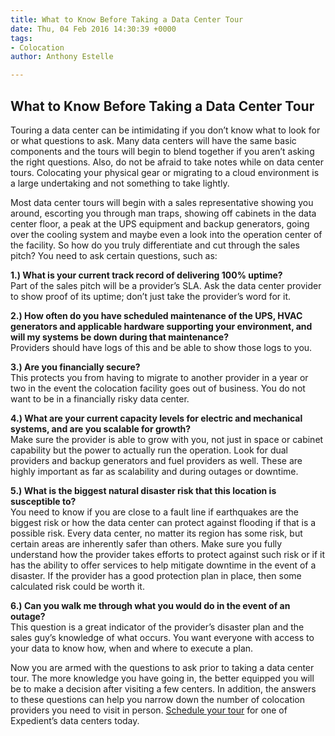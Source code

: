 ```yaml
---
title: What to Know Before Taking a Data Center Tour
date: Thu, 04 Feb 2016 14:30:39 +0000
tags:
- Colocation
author: Anthony Estelle

---
```

## What to Know Before Taking a Data Center Tour

Touring a data center can be intimidating if you don’t know what to look for or what questions to ask. Many data centers will have the same basic components and the tours will begin to blend together if you aren’t asking the right questions. Also, do not be afraid to take notes while on data center tours. Colocating your physical gear or migrating to a cloud environment is a large undertaking and not something to take lightly.

Most data center tours will begin with a sales representative showing you around, escorting you through man traps, showing off cabinets in the data center floor, a peak at the UPS equipment and backup generators, going over the cooling system and maybe even a look into the operation center of the facility. So how do you truly differentiate and cut through the sales pitch? You need to ask certain questions, such as:

**1.) What is your current track record of delivering 100% uptime?**   
Part of the sales pitch will be a provider’s SLA. Ask the data center provider to show proof of its uptime; don’t just take the provider’s word for it.

**2.) How often do you have scheduled maintenance of the UPS, HVAC generators and applicable hardware supporting your environment, and will my systems be down during that maintenance?**   
Providers should have logs of this and be able to show those logs to you.

**3.) Are you financially secure?**   
This protects you from having to migrate to another provider in a year or two in the event the colocation facility goes out of business. You do not want to be in a financially risky data center.

**4.) What are your current capacity levels for electric and mechanical systems, and are you scalable for growth?**   
Make sure the provider is able to grow with you, not just in space or cabinet capability but the power to actually run the operation. Look for dual providers and backup generators and fuel providers as well. These are highly important as far as scalability and during outages or downtime.

**5.) What is the biggest natural disaster risk that this location is susceptible to?**   
You need to know if you are close to a fault line if earthquakes are the biggest risk or how the data center can protect against flooding if that is a possible risk. Every data center, no matter its region has some risk, but certain areas are inherently safer than others. Make sure you fully understand how the provider takes efforts to protect against such risk or if it has the ability to offer services to help mitigate downtime in the event of a disaster. If the provider has a good protection plan in place, then some calculated risk could be worth it.

**6.) Can you walk me through what you would do in the event of an outage?**   
This question is a great indicator of the provider’s disaster plan and the sales guy’s knowledge of what occurs. You want everyone with access to your data to know how, when and where to execute a plan.

Now you are armed with the questions to ask prior to taking a data center tour. The more knowledge you have going in, the better equipped you will be to make a decision after visiting a few centers. In addition, the answers to these questions can help you narrow down the number of colocation providers you need to visit in person. [Schedule your tour](https://www.expedient.com/the-data-centers/schedule-a-tour/) for one of Expedient’s data centers today.